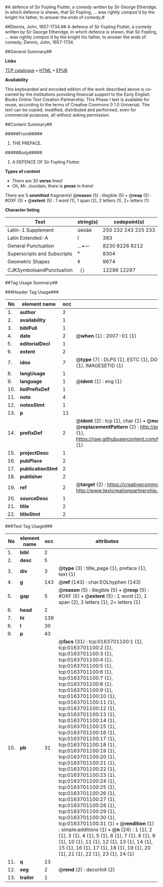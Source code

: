#A defence of Sir Fopling Flutter, a comedy written by Sir George Etheridge. In which defence is shewn, that Sir Fopling, ... was rightly compos'd by the knight his father, to answer the ends of comedy;#

##Dennis, John, 1657-1734.##
A defence of Sir Fopling Flutter, a comedy written by Sir George Etheridge. In which defence is shewn, that Sir Fopling, ... was rightly compos'd by the knight his father, to answer the ends of comedy;
Dennis, John, 1657-1734.

##General Summary##

**Links**

[TCP catalogue](http://www.ota.ox.ac.uk/tcp/)  • 
[HTML](http://tei.it.ox.ac.uk/tcp/Texts-HTML/free/004/004801509.html)  • 
[EPUB](http://tei.it.ox.ac.uk/tcp/Texts-EPUB/free/004/004801509.epub)

**Availability**

This keyboarded and encoded edition of the
	       work described above is co-owned by the institutions
	       providing financial support to the Early English Books
	       Online Text Creation Partnership. This Phase I text is
	       available for reuse, according to the terms of Creative
	       Commons 0 1.0 Universal. The text can be copied,
	       modified, distributed and performed, even for
	       commercial purposes, all without asking permission.


##Content Summary##

#####Front#####

1. THE PREFACE.

#####Body#####

1. A DEFENCE OF Sir Fopling Flutter.

**Types of content**

  * There are 30 **verse** lines!
  * Oh, Mr. Jourdain, there is **prose** in there!

There are 5 **ommitted** fragments! 
 @__reason__ (5) : illegible (5)  •  @__resp__ (5) : #OXF (5)  •  @__extent__ (5) : 1 word (1), 1 span (2), 2 letters (1), 2+ letters (1)

**Character listing**


|Text|string(s)|codepoint(s)|
|---|---|---|
|Latin-1 Supplement|úèóáé|250 232 243 225 233|
|Latin Extended-A|ſ|383|
|General Punctuation|…•—|8230 8226 8212|
|Superscripts             and Subscripts|⁰|8304|
|Geometric Shapes|◊|9674|
|CJKSymbolsandPunctuation|〈〉|12296 12297|

##Tag Usage Summary##

###Header Tag Usage###

|No|element name|occ|attributes|
|---|---|---|---|
|1.|__author__|2||
|2.|__availability__|1||
|3.|__biblFull__|1||
|4.|__date__|2| @__when__ (1) : 2007-01 (1)|
|5.|__editorialDecl__|1||
|6.|__extent__|2||
|7.|__idno__|7| @__type__ (7) : DLPS (1), ESTC (1), DOCNO (1), TCP (1), GALEDOCNO (1), CONTENTSET (1), IMAGESETID (1)|
|8.|__langUsage__|1||
|9.|__language__|1| @__ident__ (1) : eng (1)|
|10.|__listPrefixDef__|1||
|11.|__note__|4||
|12.|__notesStmt__|1||
|13.|__p__|11||
|14.|__prefixDef__|2| @__ident__ (2) : tcp (1), char (1)  •  @__matchPattern__ (2) : ([0-9\-]+):([0-9IVX]+) (1), (.+) (1)  •  @__replacementPattern__ (2) : http://eebo.chadwyck.com/downloadtiff?vid=$1&page=$2 (1), https://raw.githubusercontent.com/textcreationpartnership/Texts/master/tcpchars.xml#$1 (1)|
|15.|__projectDesc__|1||
|16.|__pubPlace__|2||
|17.|__publicationStmt__|2||
|18.|__publisher__|2||
|19.|__ref__|2| @__target__ (2) : https://creativecommons.org/publicdomain/zero/1.0/ (1), http://www.textcreationpartnership.org/docs/. (1)|
|20.|__sourceDesc__|1||
|21.|__title__|2||
|22.|__titleStmt__|2||


###Text Tag Usage###

|No|element name|occ|attributes|
|---|---|---|---|
|1.|__bibl__|2||
|2.|__desc__|5||
|3.|__div__|3| @__type__ (3) : title_page (1), preface (1), text (1)|
|4.|__g__|143| @__ref__ (143) : char:EOLhyphen (143)|
|5.|__gap__|5| @__reason__ (5) : illegible (5)  •  @__resp__ (5) : #OXF (5)  •  @__extent__ (5) : 1 word (1), 1 span (2), 2 letters (1), 2+ letters (1)|
|6.|__head__|2||
|7.|__hi__|139||
|8.|__l__|30||
|9.|__p__|43||
|10.|__pb__|31| @__facs__ (31) : tcp:0163701100:1 (1), tcp:0163701100:2 (1), tcp:0163701100:3 (1), tcp:0163701100:4 (1), tcp:0163701100:5 (1), tcp:0163701100:6 (1), tcp:0163701100:7 (1), tcp:0163701100:8 (1), tcp:0163701100:9 (1), tcp:0163701100:10 (1), tcp:0163701100:11 (1), tcp:0163701100:12 (1), tcp:0163701100:13 (1), tcp:0163701100:14 (1), tcp:0163701100:15 (1), tcp:0163701100:16 (1), tcp:0163701100:17 (1), tcp:0163701100:18 (1), tcp:0163701100:19 (1), tcp:0163701100:20 (1), tcp:0163701100:21 (1), tcp:0163701100:22 (1), tcp:0163701100:23 (1), tcp:0163701100:24 (1), tcp:0163701100:25 (1), tcp:0163701100:26 (1), tcp:0163701100:27 (1), tcp:0163701100:28 (1), tcp:0163701100:29 (1), tcp:0163701100:30 (1), tcp:0163701100:31 (1)  •  @__rendition__ (1) : simple:additions (1)  •  @__n__ (24) : 1 (1), 2 (1), 3 (1), 4 (1), 5 (1), 6 (1), 7 (1), 8 (1), 9 (1), 10 (1), 11 (1), 12 (1), 13 (1), 14 (1), 15 (1), 16 (1), 17 (1), 18 (1), 19 (1), 20 (1), 21 (1), 22 (1), 23 (1), 24 (1)|
|11.|__q__|13||
|12.|__seg__|2| @__rend__ (2) : decorInit (2)|
|13.|__trailer__|1||
